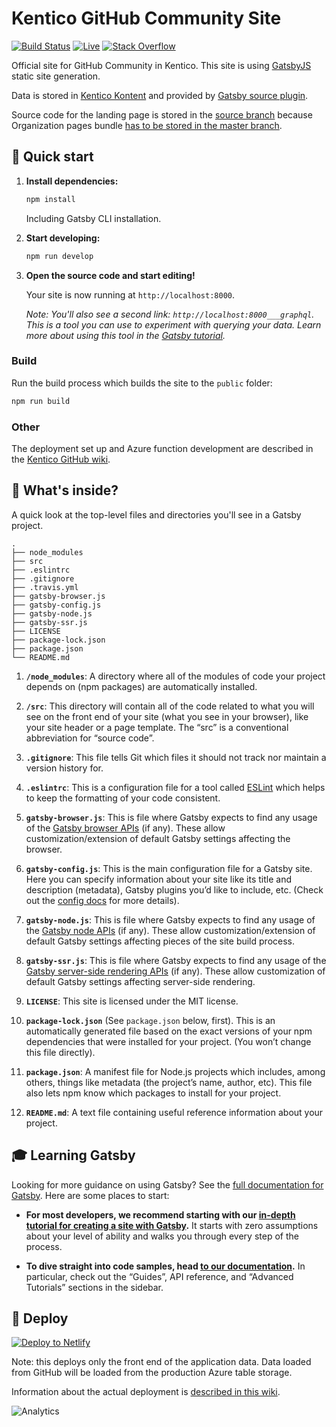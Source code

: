# Kentico GitHub Community Site

[![Build Status](https://api.travis-ci.com/Kentico/kentico.github.io.svg?branch=source)](https://travis-ci.com/Kentico/kentico.github.io)
[![Live](https://img.shields.io/badge/live-demo-brightgreen.svg)](https://kentico.github.io)
[![Stack Overflow](https://img.shields.io/badge/Stack%20Overflow-ASK%20NOW-FE7A16.svg?logo=stackoverflow&logoColor=white)](https://stackoverflow.com/tags/kentico-cloud)

Official site for GitHub Community in Kentico. This site is using [GatsbyJS](https://next.gatsbyjs.org) static site generation.

Data is stored in [Kentico Kontent](https://kontent.ai) and provided by [Gatsby source plugin](https://github.com/Kentico/gatsby-source-kontent).

Source code for the landing page is stored in the [source branch](https://github.com/Kentico/kentico.github.io/tree/source) because Organization pages bundle [has to be stored in the master branch](https://help.github.com/articles/user-organization-and-project-pages/#user-and-organization-pages-sites).

## 🚀 Quick start

1. **Install dependencies:**

    ```sh
    npm install
    ```

    Including Gatsby CLI installation.

3. **Start developing:**

    ```sh
    npm run develop  
    ```

4. **Open the source code and start editing!**

    Your site is now running at `http://localhost:8000`.

    *Note: You'll also see a second link: `http://localhost:8000___graphql`. This is a tool you can use to experiment with querying your data. Learn more about using this tool in the [Gatsby tutorial](https://next.gatsbyjs.org/tutorial/part-five/#introducing-graphiql).*

### Build

Run the build process which builds the site to the `public` folder:

```sh
npm run build
```

### Other

The deployment set up and Azure function development are described in the [Kentico GitHub wiki](https://github.com/Kentico/kentico.github.io/wiki).

## 🧐 What's inside?

A quick look at the top-level files and directories you'll see in a Gatsby project.

    .
    ├── node_modules
    ├── src
    ├── .eslintrc
    ├── .gitignore
    ├── .travis.yml
    ├── gatsby-browser.js
    ├── gatsby-config.js
    ├── gatsby-node.js
    ├── gatsby-ssr.js
    ├── LICENSE
    ├── package-lock.json
    ├── package.json
    └── README.md

  1.  **`/node_modules`**: A directory where all of the modules of code your project depends on (npm packages) are automatically installed.  
  
  2.  **`/src`**: This directory will contain all of the code related to what you will see on the front end of your site (what you see in your browser), like your site header or a page template. The “src” is a conventional abbreviation for “source code”.
  
  3.  **`.gitignore`**: This file tells Git which files it should not track nor maintain a version history for.
  
  4.  **`.eslintrc`**: This is a configuration file for a tool called [ESLint](https://eslint.org/) which helps to keep the formatting of your code consistent.
  
  5.  **`gatsby-browser.js`**: This is file where Gatsby expects to find any usage of the [Gatsby browser APIs](https://next.gatsbyjs.org/docs/browser-apis/) (if any). These allow customization/extension of default Gatsby settings affecting the browser.
  
  6.  **`gatsby-config.js`**: This is the main configuration file for a Gatsby site. Here you can specify information about your site like its title and description (metadata), Gatsby plugins you’d like to include, etc. (Check out the [config docs](https://next.gatsbyjs.org/docs/gatsby-config/) for more details).
  
  7.  **`gatsby-node.js`**: This is file where Gatsby expects to find any usage of the [Gatsby node APIs](https://next.gatsbyjs.org/docs/node-apis/) (if any). These allow customization/extension of default Gatsby settings affecting pieces of the site build process.
  
  8.  **`gatsby-ssr.js`**: This is file where Gatsby expects to find any usage of the [Gatsby server-side rendering APIs](https://next.gatsbyjs.org/docs/ssr-apis/) (if any). These allow customization of default Gatsby settings affecting server-side rendering.
  
  9.  **`LICENSE`**: This site is licensed under the MIT license.
  
  10.  **`package-lock.json`** (See `package.json` below, first). This is an automatically generated file based on the exact versions of your npm dependencies that were installed for your project. (You won’t change this file directly).
  
  11.  **`package.json`**: A manifest file for Node.js projects which includes, among others, things like metadata (the project’s name, author, etc). This file also lets npm know which packages to install for your project.
  
  12.  **`README.md`**: A text file containing useful reference information about your project.

## 🎓 Learning Gatsby

Looking for more guidance on using Gatsby? See the [full documentation for Gatsby](https://next.gatsbyjs.org/). Here are some places to start:

-   **For most developers, we recommend starting with our [in-depth tutorial for creating a site with Gatsby](https://next.gatsbyjs.org/tutorial/).** It starts with zero assumptions about your level of ability and walks you through every step of the process.

-   **To dive straight into code samples, head [to our documentation](https://next.gatsbyjs.org/docs/).** In particular, check out the “Guides”, API reference, and “Advanced Tutorials” sections in the sidebar.

## 💫 Deploy

[![Deploy to Netlify](https://www.netlify.com/img/deploy/button.svg)](https://app.netlify.com/start/deploy?repository=https://github.com/Kentico/kentico.github.io)

Note: this deploys only the front end of the application data. Data loaded from GitHub will be loaded from the production Azure table storage.

Information about the actual deployment is [described in this wiki](https://github.com/Kentico/kentico.github.io/wiki/How-does-the-automatic-deployment-works).

![Analytics](https://kentico-ga-beacon.azurewebsites.net/api/UA-69014260-4/Kentico/kentico.github.io?pixel)
